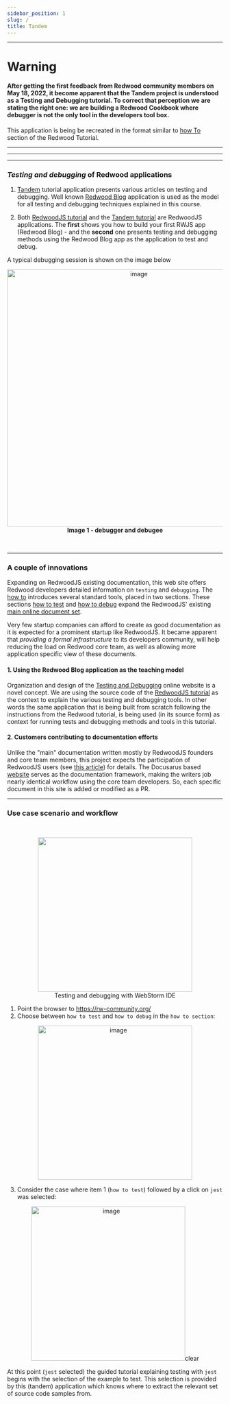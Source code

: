 ```yaml
---
sidebar_position: 1
slug: /
title: Tandem
---
```


___

# Warning

#### After getting the first feedback from Redwood community members on May 18, 2022, it become apparent that the Tandem project is understood as a Testing and Debugging tutorial. To correct that perception we are stating the right one: we are building a Redwood Cookbook where debugger is not the only tool in the developers tool box.

This application is being be recreated in the format similar to [how To](https://redwoodjs.com/docs/how-to/index) section of the Redwood Tutorial.

___
___
___

### _Testing and debugging_ of Redwood applications

1. [Tandem](https://rw-community.org/) tutorial application presents various articles on testing and debugging. Well known [Redwood Blog](https://github.com/adriatic/RedwoodBlog) application is used as the model for all testing and debugging techniques explained in this course.

2. Both [RedwoodJS tutorial](https://redwoodjs.com/docs/tutorial/foreword) and the [Tandem tutorial](https://rw-community.org/) are RedwoodJS applications. The **first** shows you how to build your first RWJS app (Redwood Blog) - and the **second** one presents testing and debugging methods using  the Redwood Blog app as the application to test and debug.

A typical debugging session is shown on the image below

<p align="center">
<img width="600" alt="image" src="https://user-images.githubusercontent.com/2712405/167678372-99cd74f1-c41d-4538-8716-c23e7c52ca26.png"/>
<br/>
<b>Image 1 - debugger and debugee</b>
</p>
<br/>

---

### A couple of innovations

Expanding on RedwoodJS existing documentation, this web site offers Redwood developers detailed information on `testing` and `debugging`. The  [how to](https://rw-community.org/) introduces several standard tools, placed in two sections. These sections [how to test](https://rw-community.org/how-to/testing/introduction) and [how to debug](https://rw-community.org/how-to/debugging/introduction) expand the RedwoodJS' existing [main online document set](https://redwoodjs.com/docs/introduction).

Very few startup companies can afford to create as good documentation as it is expected for a prominent startup like RedwoodJS. It became apparent that _providing a formal infrastructure_ to its developers community, will help reducing the load on Redwood core team, as well as allowing more application specific view of these documents.

#### 1. Using the Redwood Blog application as the teaching model

Organization and design of the [Testing and Debugging](https://rw-community.org/) online website is a novel concept. We are using the source code of the [RedwoodJS tutorial](https://redwoodjs.com/docs/tutorial/foreword) as the context to explain the various testing and debugging tools. In other words the same application that is being built from scratch following the instructions from the Redwood tutorial, is being used (in its source form) as context for running tests and debugging methods and tools in this tutorial.

#### 2. Customers contributing to documentation efforts

Unlike the "main" documentation written mostly by RedwoodJS founders and core team members, this project expects the participation of RedwoodJS users (see [this article](https://community.redwoodjs.com/t/proposal-testing-and-debugging-project/2923`)) for details. The Docusarus based [website](https://rw-community.org) serves as the documentation framework, making the writers job nearly identical workflow using the core team developers. So, each specific document in this site is added or modified as a PR.

---

### Use case scenario and workflow

<br/>

<p align="center">
  <img width="360" src="https://user-images.githubusercontent.com/2712405/164993375-a0297688-af77-4734-9dc5-6581d2582eac.png" />
<br />
Testing and debugging with WebStorm IDE
</p>

1. Point the browser to <https://rw-community.org/>
2. Choose between `how to test` and `how to debug` in the `how to section`:

<p align="center">
  <img width="360" alt="image" src="https://user-images.githubusercontent.com/2712405/165111088-5f705f26-1d2a-4de2-a181-9d8a57210cda.png"/>
</p>

3. Consider the case where item 1 (`how to test`) followed by a click on `jest` was selected:

<p align="center">
<img width="360" alt="image" src="https://user-images.githubusercontent.com/2712405/165114504-1bce9947-3621-467f-bb5e-e226081f3302.png"/>clear
</p>

At this point (`jest` selected) the guided tutorial explaining testing with `jest` begins with the selection of the example to test. This selection is provided by this (tandem) application which knows where to extract the relevant set of source code samples from.
